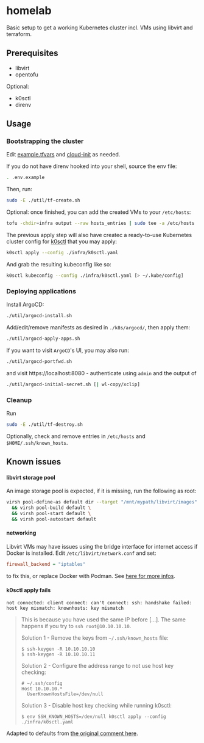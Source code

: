 # homelab

Basic setup to get a working Kubernetes cluster incl. VMs using libvirt and terraform.

## Prerequisites

- libvirt
- opentofu

Optional:

- k0sctl
- direnv

## Usage

### Bootstrapping the cluster

Edit [example.tfvars](./infra/example.tfvars) and [cloud-init](./infra/resources/cloud-init.yaml) as needed.

If you do not have direnv hooked into your shell, source the env file:

```bash
. .env.example
```

Then, run:

```bash
sudo -E ./util/tf-create.sh
```

Optional: once finished, you can add the created VMs to your `/etc/hosts`:

```bash
tofu -chdir=infra output --raw hosts_entries | sudo tee -a /etc/hosts
```

The previous apply step will also have createc a ready-to-use Kubernetes cluster config for [k0sctl](https://github.com/k0sproject/k0sctl) that you may apply:

```bash
k0sctl apply --config ./infra/k0sctl.yaml
```

And grab the resulting kubeconfig like so:

```bash
k0sctl kubeconfig --config ./infra/k0sctl.yaml [> ~/.kube/config]
```

### Deploying applications

Install ArgoCD:

```bash
./util/argocd-install.sh
```

Add/edit/remove manifests as desired in `./k8s/argocd/`, then apply them:

```bash
./util/argocd-apply-apps.sh
```

If you want to visit `ArgoCD`'s UI, you may also run:

```bash
./util/argocd-portfwd.sh
```

and visit https://localhost:8080 - authenticate using `admin` and the output of

```bash
./util/argocd-initial-secret.sh [| wl-copy/xclip]
```

### Cleanup

Run 

```bash
sudo -E ./util/tf-destroy.sh
```

Optionally, check and remove entries in `/etc/hosts` and `$HOME/.ssh/known_hosts`.

## Known issues

#### libvirt storage pool

An image storage pool is expected, if it is missing, run the following as root:

```bash
virsh pool-define-as default dir --target "/mnt/mypath/libvirt/images" \
  && virsh pool-build default \
  && virsh pool-start default \
  && virsh pool-autostart default
```

#### networking

Libvirt VMs may have issues using the bridge interface for internet access if
Docker is installed. Edit `/etc/libvirt/network.conf` and set:
```ini
firewall_backend = "iptables"
```
to fix this, or replace Docker with Podman. See [here for more infos](https://bbs.archlinux.org/viewtopic.php?pid=2178694#p2178694).

#### k0sctl apply fails

```log
not connected: client connect: can't connect: ssh: handshake failed: host key mismatch: knownhosts: key mismatch
```

> This is because you have used the same IP before [...]. The same happens if you try to `ssh root@10.10.10.10`.
> 
> Solution 1 - Remove the keys from `~/.ssh/known_hosts` file:
>
> ```
> $ ssh-keygen -R 10.10.10.10
> $ ssh-keygen -R 10.10.10.11
>```
> 
> Solution 2 - Configure the address range to not use host key checking:
> 
> ```
> # ~/.ssh/config
> Host 10.10.10.*
>   UserKnownHostsFile=/dev/null
> ```
> 
> Solution 3 - Disable host key checking while running k0sctl:
>
> ```
> $ env SSH_KNOWN_HOSTS=/dev/null k0sctl apply --config ./infra/k0sctl.yaml
> ```

Adapted to defaults from [the original comment here](https://github.com/k0sproject/k0sctl/issues/445#issuecomment-1378680320).

